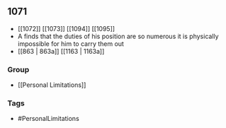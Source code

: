 ## 1071
- [[1072]] [[1073]] [[1094]] [[1095]] 
- A finds that the duties of his position are so numerous it is physically impossible for him to carry them out
- [[863 | 863a]] [[1163 | 1163a]] 


### Group
- [[Personal Limitations]]

### Tags
- #PersonalLimitations

